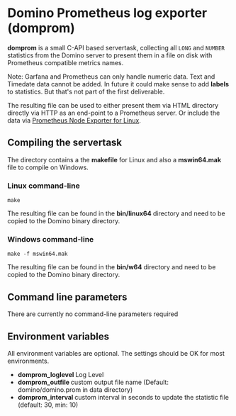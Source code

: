 # Domino Prometheus log exporter (domprom)

**domprom** is a small C-API based servertask, collecting all `LONG` and `NUMBER` statistics from the Domino server to present them in a file on disk with Prometheus compatible metrics names.

Note: Garfana and Prometheus can only handle numeric data. Text and Timedate data cannot be added. In future it could make sense to add **labels** to statistics. But that's not part of the first deliverable.

The resulting file can be used to either present them via HTML directory directly via HTTP as an end-point to a Prometheus server. Or include the data via [Prometheus Node Exporter for Linux](https://prometheus.io/docs/guides/node-exporter/).


## Compiling the servertask

The directory contains a the **makefile** for Linux and also a **mswin64.mak** file to compile on Windows.


### Linux command-line

```
make
```

The resulting file can be found in the **bin/linux64** directory and need to be copied to the Domino binary directory.

### Windows command-line

```
make -f mswin64.mak
```

The resulting file can be found in the **bin/w64** directory and need to be copied to the Domino binary directory.


## Command line parameters

There are currently no command-line parameters required


## Environment variables

All environment variables are optional. The settings should be OK for most environments.

- **domprom_loglevel <n>** Log Level
- **domprom_outfile <filename>** custom output file name (Default: domino/domino.prom in data directory)
- **domprom_interval <sec>** custom interval in seconds to update the statistic file (default: 30, min: 10)
